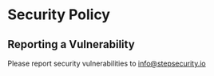 # Security Policy

## Reporting a Vulnerability

Please report security vulnerabilities to info@stepsecurity.io
